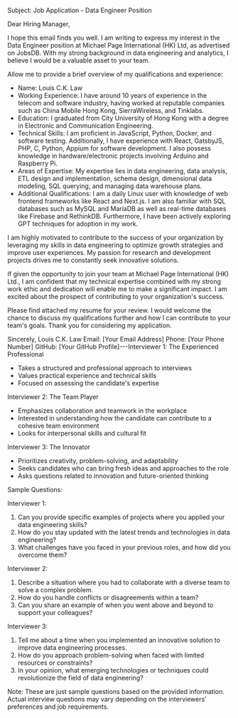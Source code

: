 Subject: Job Application - Data Engineer Position

Dear Hiring Manager,

I hope this email finds you well. I am writing to express my interest in the Data Engineer position at Michael Page International (HK) Ltd, as advertised on JobsDB. With my strong background in data engineering and analytics, I believe I would be a valuable asset to your team.

Allow me to provide a brief overview of my qualifications and experience:

- Name: Louis C.K. Law
- Working Experience: I have around 10 years of experience in the telecom and software industry, having worked at reputable companies such as China Mobile Hong Kong, SierraWireless, and Tinklabs.
- Education: I graduated from City University of Hong Kong with a degree in Electronic and Communication Engineering.
- Technical Skills: I am proficient in JavaScript, Python, Docker, and software testing. Additionally, I have experience with React, GatsbyJS, PHP, C, Python, Appium for software development. I also possess knowledge in hardware/electronic projects involving Arduino and Raspberry Pi.
- Areas of Expertise: My expertise lies in data engineering, data analysis, ETL design and implementation, schema design, dimensional data modeling, SQL querying, and managing data warehouse plans.
- Additional Qualifications: I am a daily Linux user with knowledge of web frontend frameworks like React and Next.js. I am also familiar with SQL databases such as MySQL and MariaDB as well as real-time databases like Firebase and RethinkDB. Furthermore, I have been actively exploring GPT techniques for adoption in my work.

I am highly motivated to contribute to the success of your organization by leveraging my skills in data engineering to optimize growth strategies and improve user experiences. My passion for research and development projects drives me to constantly seek innovative solutions.

If given the opportunity to join your team at Michael Page International (HK) Ltd., I am confident that my technical expertise combined with my strong work ethic and dedication will enable me to make a significant impact. I am excited about the prospect of contributing to your organization's success.

Please find attached my resume for your review. I would welcome the chance to discuss my qualifications further and how I can contribute to your team's goals. Thank you for considering my application.

Sincerely,
Louis C.K. Law
Email: [Your Email Address]
Phone: [Your Phone Number]
GitHub: [Your GitHub Profile]---Interviewer 1: The Experienced Professional
- Takes a structured and professional approach to interviews
- Values practical experience and technical skills
- Focused on assessing the candidate's expertise

Interviewer 2: The Team Player
- Emphasizes collaboration and teamwork in the workplace
- Interested in understanding how the candidate can contribute to a cohesive team environment
- Looks for interpersonal skills and cultural fit

Interviewer 3: The Innovator
- Prioritizes creativity, problem-solving, and adaptability
- Seeks candidates who can bring fresh ideas and approaches to the role
- Asks questions related to innovation and future-oriented thinking

Sample Questions:

Interviewer 1:
1. Can you provide specific examples of projects where you applied your data engineering skills?
2. How do you stay updated with the latest trends and technologies in data engineering?
3. What challenges have you faced in your previous roles, and how did you overcome them?

Interviewer 2:
1. Describe a situation where you had to collaborate with a diverse team to solve a complex problem.
2. How do you handle conflicts or disagreements within a team?
3. Can you share an example of when you went above and beyond to support your colleagues?

Interviewer 3:
1. Tell me about a time when you implemented an innovative solution to improve data engineering processes.
2. How do you approach problem-solving when faced with limited resources or constraints?
3. In your opinion, what emerging technologies or techniques could revolutionize the field of data engineering?

Note: These are just sample questions based on the provided information. Actual interview questions may vary depending on the interviewers' preferences and job requirements.